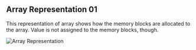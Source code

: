 ## Array Representation 01

This representation of array shows how the memory blocks are allocated to the array. Value is not assigned to the memory blocks, though.

![Array Representation](https://math.hws.edu/eck/cs124/javanotes4/c8/fig5.gif)
